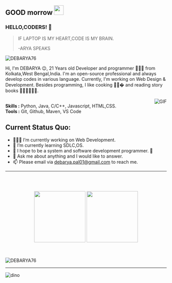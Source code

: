 ## GOOD morrow <img src="https://gitee.com/skykeyjoker/PicCloud/raw/master/img/Mario_Hello_Big.gif" width="30px">

### HELLO,CODERS! 👋

> IF LAPTOP IS MY HEART,CODE IS MY BRAIN.
>
> -ARYA SPEAKS



<p align="left"> <img src="https://komarev.com/ghpvc/?username=DEBARYA76&label=Profile%20views&color=0e75b6&style=flat" alt="DEBARYA76" /> </p>

Hi, I'm DEBARYA 😉, 21 Years old Developer and programmer 👨🏻‍💻 from Kolkata,West  Bengal,India. I'm an open-source professional and always develop codes in various language. Currently, I'm working on Web Design & Development. Besides programming, I like cooking 🥗🌮� and reading story books 🏃⛹️‍♂️🏋🏼‍♂️.
</br>
</br>
<img align="right" alt="GIF" src="https://media.giphy.com/media/iIqmM5tTjmpOB9mpbn/giphy.gif"/>

**Skills :** Python, Java, C/C++, Javascript, HTML,CSS.
</br>
**Tools :** Git, Github, Maven, VS Code


**Current Status Quo:**
----

* 👨🏻‍💻 I’m currently working on Web Development.
* 🌱 I’m currently learning SDLC,OS.
* 🤔 I hope to be a system and software development programmer. 🐧
* 💬 Ask me about anything and I would like to answer.
* 📫 Please email via debarya.pal01@gmail.com to reach me.



-----


 <br>
 <br>
 <p align="center">
  <img height="160" src="https://github-readme-stats.vercel.app/api/top-langs/?username=DEBARYA76&layout=compact&hide=html&theme=dracula"/>
 
  
  <img height="160" src="https://github-readme-stats.vercel.app/api?username=DEBARYA76&count_private=true&show_icons=true&theme=dracula&include_all_commits=true"/>
  </P><br>
  
 
 <p><img align="center" src="https://github-readme-streak-stats.herokuapp.com/?user=DEBARYA76&" alt="DEBARYA76" /></p>
 
----------------



![dino](https://gitee.com/skykeyjoker/PicCloud/raw/master/img/dino.gif)





